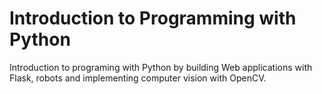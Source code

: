 # Introduction to Programming with Python
Introduction to programing with Python by building Web applications with Flask, robots and implementing computer vision with OpenCV.
